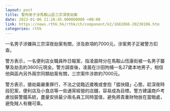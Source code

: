 ```yaml
---
layout: post
title: 警拘男子涉馬鞍山區三宗深夜劫案
date: 2023-01-06 21:28:45.000000000 +08:00
link: https://news.rthk.hk/rthk/ch/component/k2/1682866-20230106.htm
categories: rthk
---
```


一名男子涉嫌與三宗深夜劫案有關，涉及款項約7000元，涉案男子正被警方扣查。

警方表示，一名便利店女職員昨日報案，指凌晨時分在馬鞍山恆康街被一名男子襲擊及劫去約3600元現金。警方調查後，凌晨在沙田拘捕一名27歲本地男子，相信他與區內另外兩宗同類劫案有關，三宗案件涉款約7000元。

警方表示，搶劫屬嚴重罪行，不法之徒臨近歲晚或會抱「揾快錢」心態，趁深夜時段犯案，便利店及小食店等一些通宵經營的店舖，容易成為目標。警方建議商戶考慮加裝警鐘系統，盡量安排最少兩名員工同時當值，避免將貴重財物放在當眼處，避免賊人有機可乘。
